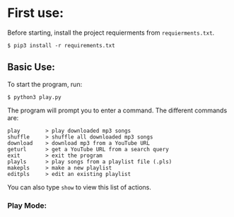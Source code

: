 # First use:
Before starting, install the project requierments from `requierments.txt`.
```
$ pip3 install -r requirements.txt
```
## Basic Use:
To start the program, run:
```
$ python3 play.py
```
The program will prompt you to enter a command. The different commands are:
```
play        > play downloaded mp3 songs
shuffle     > shuffle all downloaded mp3 songs
download    > download mp3 from a YouTube URL
geturl      > get a YouTube URL from a search query
exit        > exit the program
playls      > play songs from a playlist file (.pls)
makepls     > make a new playlist
editpls     > edit an existing playlist
```
You can also type `show` to view this list of actions.

### Play Mode:

